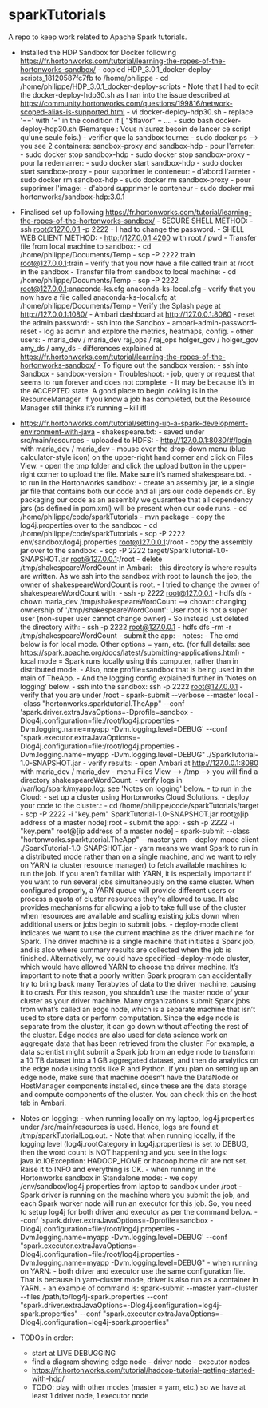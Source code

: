 # sparkTutorials
A repo to keep work related to Apache Spark tutorials.


- Installed the HDP Sandbox for Docker following https://fr.hortonworks.com/tutorial/learning-the-ropes-of-the-hortonworks-sandbox/
      - copied HDP_3.0.1_docker-deploy-scripts_18120587fc7fb to /home/philippe
      - cd /home/philippe/HDP_3.0.1_docker-deploy-scripts
      - Note that I had to edit the docker-deploy-hdp30.sh as I ran into the issue described at https://community.hortonworks.com/questions/199816/network-scoped-alias-is-supported.html
              - vi docker-deploy-hdp30.sh
              - replace '==' with '=' in the condition if [ "$flavor" = ....
      - sudo bash docker-deploy-hdp30.sh (Remarque : Vous n'aurez besoin de lancer ce script qu'une seule fois.)
      - verifier que la sandbox tourne:
          - sudo docker ps --> you see 2 containers: sandbox-proxy and sandbox-hdp
      - pour l'arreter:
          - sudo docker stop sandbox-hdp
          - sudo docker stop sandbox-proxy
      - pour la redemarrer:
          - sudo docker start sandbox-hdp
          - sudo docker start sandbox-proxy
      - pour supprimer le conteneur:
          - d'abord l'arreter
          - sudo docker rm sandbox-hdp
          - sudo docker rm sandbox-proxy
      - pour supprimer l'image:
          - d'abord supprimer le conteneur
          - sudo docker rmi hortonworks/sandbox-hdp:3.0.1


- Finalised set up following https://fr.hortonworks.com/tutorial/learning-the-ropes-of-the-hortonworks-sandbox/
      - SECURE SHELL METHOD:
          - ssh root@127.0.0.1 -p 2222
          - I had to change the password.
      - SHELL WEB CLIENT METHOD:
          - http://127.0.0.1:4200 with root / pwd
      - Transfer file from local machine to sandbox:
          - cd /home/philippe/Documents/Temp
          - scp -P 2222 train root@127.0.0.1:train
          - verify that you now have a file called train at /root in the sandbox
      - Transfer file from sandbox to local machine:
          - cd /home/philippe/Documents/Temp
          - scp -P 2222 root@127.0.0.1:anaconda-ks.cfg anaconda-ks-local.cfg
          - verify that you now have a file called anaconda-ks-local.cfg at /home/philippe/Documents/Temp
      - Verify the Splash page at http://127.0.0.1:1080/
      - Ambari dashboard at http://127.0.0.1:8080
          - reset the admin password:
              - ssh into the Sandbox
              - ambari-admin-password-reset
          - log as admin and explore the metrics, heatmaps, config.
          - other users:
              - maria_dev / maria_dev
                raj_ops	/ raj_ops
                holger_gov / holger_gov
                amy_ds / amy_ds
              - differences explained at https://fr.hortonworks.com/tutorial/learning-the-ropes-of-the-hortonworks-sandbox/
      - To figure out the sandbox version:
          - ssh into Sandbox
          - sandbox-version
      - Troubleshoot:
          - job, query or request that seems to run forever and does not complete:
                - It may be because it’s in the ACCEPTED state. A good place to begin looking is in the ResourceManager. If you know a job has completed, but the Resource Manager still thinks it’s running – kill it!


- https://fr.hortonworks.com/tutorial/setting-up-a-spark-development-environment-with-java
      - shakespeare.txt:
            - saved under src/main/resources
            - uploaded to HDFS:
                    - http://127.0.0.1:8080/#/login with maria_dev / maria_dev
                    - mouse over the drop-down menu (blue calculator-style icon) on the upper-right hand corner and click on Files View.
                    - open the tmp folder and click the upload button in the upper-right corner to upload the file. Make sure it’s named shakespeare.txt.
      - to run in the Hortonworks sandbox:
            - create an assembly jar, ie a single jar file that contains both our code and all jars our code depends on. By packaging our code as an assembly we guarantee that all dependency jars (as defined in pom.xml) will be present when our code runs.
                    - cd /home/philippe/code/sparkTutorials
                    - mvn package
            - copy the log4j.properties over to the sandbox:
                    - cd /home/philippe/code/sparkTutorials
                    - scp -P 2222 env/sandbox/log4j.properties root@127.0.0.1:/root
            - copy the assembly jar over to the sandbox:
                    - scp -P 2222 target/SparkTutorial-1.0-SNAPSHOT.jar root@127.0.0.1:/root
            - delete /tmp/shakespeareWordCount in Ambari:
                    - this directory is where results are written. As we ssh into the sandbox with root to launch the job, the owner of shakespeareWordCount is root.
                    - I tried to change the owner of shakespeareWordCount with:
                            - ssh -p 2222 root@127.0.0.1
                            - hdfs dfs -chown maria_dev /tmp/shakespeareWordCount
                            --> chown: changing ownership of '/tmp/shakespeareWordCount': User root is not a super user (non-super user cannot change owner)
                    - So instead just deleted the directory with:
                            - ssh -p 2222 root@127.0.0.1
                            - hdfs dfs -rm -r /tmp/shakespeareWordCount
            - submit the app:
                    - notes:
                            - The cmd below is for local mode. Other options = yarn, etc. (for full details: see https://spark.apache.org/docs/latest/submitting-applications.html)
                                    - local mode = Spark runs locally using this computer, rather than in distributed mode.
                            - Also, note profile=sandbox that is being used in the main of TheApp.
                            - And the logging config explained further in 'Notes on logging' below.
                    - ssh into the sandbox: ssh -p 2222 root@127.0.0.1
                    - verify that you are under /root
                    - spark-submit --verbose --master local --class "hortonworks.sparktutorial.TheApp" --conf 'spark.driver.extraJavaOptions=-Dprofile=sandbox -Dlog4j.configuration=file:/root/log4j.properties -Dvm.logging.name=myapp -Dvm.logging.level=DEBUG' --conf "spark.executor.extraJavaOptions=-Dlog4j.configuration=file:/root/log4j.properties -Dvm.logging.name=myapp -Dvm.logging.level=DEBUG" ./SparkTutorial-1.0-SNAPSHOT.jar
            - verify results:
                    - open Ambari at http://127.0.0.1:8080 with maria_dev / maria_dev
                    - menu Files View --> /tmp --> you will find a directory shakespeareWordCount.
            - verify logs in /var/log/spark/myapp.log: see 'Notes on logging' below.
      - to run in the Cloud:
            - set up a cluster using Hortonworks Cloud Solutions.
            - deploy your code to the cluster.:
                    - cd /home/philippe/code/sparkTutorials/target
                    - scp -P 2222 -i "key.pem" SparkTutorial-1.0-SNAPSHOT.jar root@[ip address of a master node]:root
            - submit the app:
                    - ssh -p 2222 -i "key.pem" root@[ip address of a master node]
                    - spark-submit --class "hortonworks.sparktutorial.TheApp"  --master yarn --deploy-mode client ./SparkTutorial-1.0-SNAPSHOT.jar
                               - yarn means we want Spark to run in a distributed mode rather than on a single machine, and we want to rely on YARN (a cluster
                               resource manager) to fetch available machines to run the job. If you aren’t familiar with YARN, it is especially important if you
                               want to run several jobs simultaneously on the same cluster. When configured properly, a YARN queue will provide different users
                               or process a quota of cluster resources they’re allowed to use. It also provides mechanisms for allowing a job to take full use
                               of the cluster when resources are available and scaling existing jobs down when additional users or jobs begin to submit jobs.
                               - deploy-mode client indicates we want to use the current machine as the driver machine for Spark. The driver machine is a single
                               machine that initiates a Spark job, and is also where summary results are collected when the job is finished. Alternatively, we
                               could have specified –deploy-mode cluster, which would have allowed YARN to choose the driver machine. It’s important to note that
                               a poorly written Spark program can accidentally try to bring back many Terabytes of data to the driver machine, causing it to
                               crash. For this reason, you shouldn’t use the master node of your cluster as your driver machine. Many organizations submit Spark
                               jobs from what’s called an edge node, which is a separate machine that isn’t used to store data or perform computation. Since the
                               edge node is separate from the cluster, it can go down without affecting the rest of the cluster. Edge nodes are also used for
                               data science work on aggregate data that has been retrieved from the cluster. For example, a data scientist might submit a Spark
                               job from an edge node to transform a 10 TB dataset into a 1 GB aggregated dataset, and then do analytics on the edge node using
                               tools like R and Python. If you plan on setting up an edge node, make sure that machine doesn’t have the DataNode or HostManager
                                components installed, since these are the data storage and compute components of the cluster. You can check this on the host tab
                                in Ambari.


- Notes on logging:
      - when running locally on my laptop, log4j.properties under /src/main/resources is used. Hence, logs are found at /tmp/sparkTutorialLog.out.
                - Note that when running locally, if the logging level (log4j.rootCategory in log4j.properties) is set to DEBUG, then the word count is NOT happening and you see in the logs:
                java.io.IOException: HADOOP_HOME or hadoop.home.dir are not set. Raise it to INFO and everything is OK.
      - when running in the Hortonworks sandbox in Standalone mode:
                - we copy /env/sandbox/log4j.properties from laptop to sandbox under /root
                - Spark driver is running on the machine where you submit the job, and each Spark worker node will run an executor for this job. So, you need to setup log4j for both driver and executor as per the command below.
                --conf 'spark.driver.extraJavaOptions=-Dprofile=sandbox -Dlog4j.configuration=file:/root/log4j.properties -Dvm.logging.name=myapp -Dvm.logging.level=DEBUG' --conf "spark.executor.extraJavaOptions=-Dlog4j.configuration=file:/root/log4j.properties -Dvm.logging.name=myapp -Dvm.logging.level=DEBUG"
      - when running on YARN:
                - both driver and executor use the same configuration file. That is because in yarn-cluster mode, driver is also run as a container in YARN.
                - an example of command is:
                        spark-submit
                        --master yarn-cluster
                        --files /path/to/log4j-spark.properties
                        --conf "spark.driver.extraJavaOptions=-Dlog4j.configuration=log4j-spark.properties"
                        --conf "spark.executor.extraJavaOptions=-Dlog4j.configuration=log4j-spark.properties"


- TODOs in order:
    - start at LIVE DEBUGGING
    - find a diagram showing edge node - driver node - executor nodes
    - https://fr.hortonworks.com/tutorial/hadoop-tutorial-getting-started-with-hdp/
    - TODO: play with other modes (master = yarn, etc.) so we have at least 1 driver node, 1 executor node
